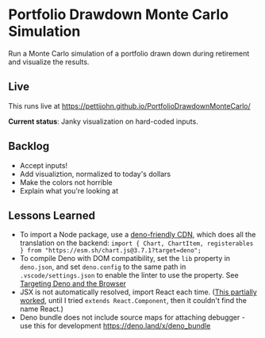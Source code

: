 # Portfolio Drawdown Monte Carlo Simulation
Run a Monte Carlo simulation of a portfolio drawn down during retirement and visualize the results. 

## Live 

This runs live at https://pettijohn.github.io/PortfolioDrawdownMonteCarlo/ 

**Current status**: Janky visualization on hard-coded inputs.

## Backlog
* Accept inputs!
* Add visualiztion, normalized to today's dollars
* Make the colors not horrible
* Explain what you're looking at

## Lessons Learned
* To import a Node package, use a [deno-friendly CDN](), which does all the translation on the backend: `import { Chart, ChartItem, registerables } from "https://esm.sh/chart.js@3.7.1?target=deno";`
* To compile Deno with DOM compatibility, set the `lib` property in `deno.json`, and set `deno.config` to the same path in `.vscode/settings.json` to enable the linter to use the property. See [Targeting Deno and the Browser](https://deno.land/manual/typescript/configuration#targeting-deno-and-the-browser)
* JSX is not automatically resolved, import React each time. ([This partially worked](https://deno.land/manual@v1.20.3/jsx_dom/jsx), until I tried `extends React.Component`, then it couldn't find the name React.)
* Deno bundle does not include source maps for attaching debugger - use this for development https://deno.land/x/deno_bundle